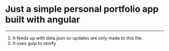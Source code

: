 # Just a simple personal portfolio app built with angular
---
1. It feeds up with data.json so updates are only made to this file.
2. It uses gulp to minify